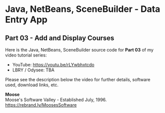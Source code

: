 # Java, NetBeans, SceneBuilder - Data Entry App
## Part 03 - Add and Display Courses

Here is the Java, NetBeans, SceneBuilder source code for
**Part 03** of my video tutorial series:
* YouTube: https://youtu.be/rLYwbhxtcdo
* LBRY / Odysee: TBA

Please see the description below the video for further details, software used, download links, etc.

**Moose**
<br>Moose's Software Valley - Established July, 1996.
<br>https://rebrand.ly/MoosesSoftware

